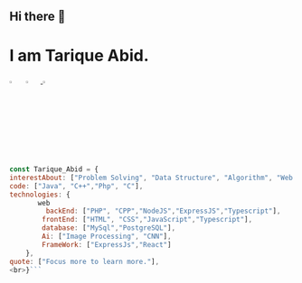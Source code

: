 ## Hi there 👋
# I am Tarique Abid.
[<img src="https://img.icons8.com/color/48/000000/linkedin.png" width="3.5%"/>](https://www.linkedin.com/in/tarique-abid-699a8223a/)  &nbsp; [<img src="https://img.icons8.com/fluent/48/000000/facebook-new.png" width="3.5%"/>](https://www.facebook.com/tarik.abid.5074/)  &nbsp;<a href="mailto:tariqueabid01@gmail.com"> <img src="https://img.icons8.com/fluent/48/000000/gmail.png" width="3.5%"/>


```javascript
const Tarique_Abid = {
interestAbout: ["Problem Solving", "Data Structure", "Algorithm", "Web Dev", "DevOps", "Teaching", "Chess", "Novel"],
code: ["Java", "C++","Php", "C"],
technologies: {
       web
         backEnd: ["PHP", "CPP","NodeJS","ExpressJS","Typescript"],
        frontEnd: ["HTML", "CSS","JavaScript","Typescript"],
        database: ["MySql","PostgreSQL"],
        Ai: ["Image Processing", "CNN"],
        FrameWork: ["ExpressJs","React"]
    },
quote: ["Focus more to learn more."],
<br>}```
